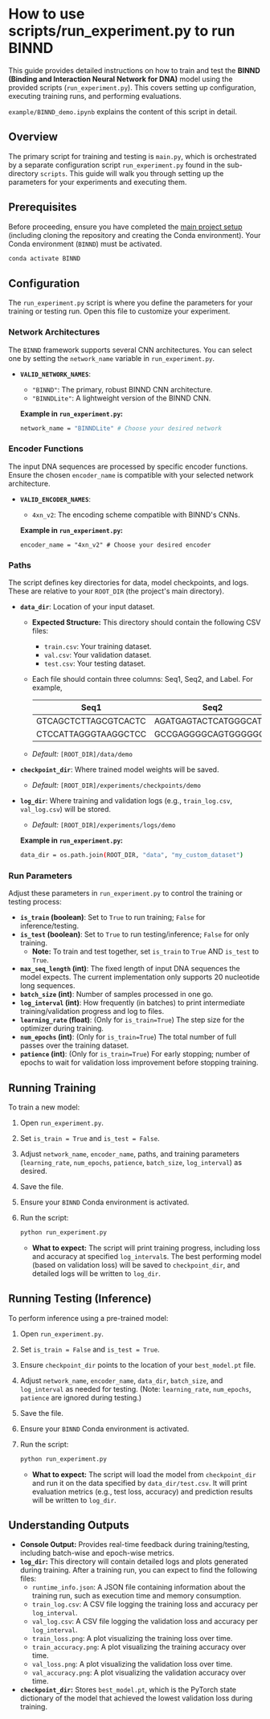 # How to use scripts/run_experiment.py to run BINND 

This guide provides detailed instructions on how to train and test the **BINND (Binding and Interaction Neural Network for DNA)** model using the provided scripts (`run_experiment.py`). This covers setting up configuration, executing training runs, and performing evaluations. 

`example/BINND_demo.ipynb` explains the content of this script in detail.

## Overview

The primary script for training and testing is `main.py`, which is orchestrated by a separate configuration script `run_experiment.py`  found in the sub-directory `scripts`. This guide will walk you through setting up the parameters for your experiments and executing them.

## Prerequisites

Before proceeding, ensure you have completed the [main project setup](https://github.ncsu.edu/dna-based-storage/BINND) (including cloning the repository and creating the Conda environment). Your Conda environment (`BINND`) must be activated.

```bash
conda activate BINND
```

## Configuration

The `run_experiment.py` script is where you define the parameters for your training or testing run. Open this file to customize your experiment.

### Network Architectures

The `BINND` framework supports several CNN architectures. You can select one by setting the `network_name` variable in `run_experiment.py`.

- **`VALID_NETWORK_NAMES`**:
    - `"BINND"`: The primary, robust BINND CNN architecture.
    - `"BINNDLite"`: A lightweight version of the BINND CNN.
    
    **Example in `run_experiment.py`:**
    
    ```bash
    network_name = "BINNDLite" # Choose your desired network
    ```
    

### Encoder Functions

The input DNA sequences are processed by specific encoder functions. Ensure the chosen `encoder_name` is compatible with your selected network architecture. 

- **`VALID_ENCODER_NAMES`**:
    - `4xn_v2`: The encoding scheme compatible with BINND's CNNs.
    
    **Example in `run_experiment.py`:**
    
    ```
    encoder_name = "4xn_v2" # Choose your desired encoder
    ```
    

### Paths

The script defines key directories for data, model checkpoints, and logs. These are relative to your `ROOT_DIR` (the project's main directory).

- **`data_dir`**: Location of your input dataset.
    - **Expected Structure:** This directory should contain the following CSV files:
        - `train.csv`: Your training dataset.
        - `val.csv`: Your validation dataset.
        - `test.csv`: Your testing dataset.
    - Each file should contain three columns: Seq1, Seq2, and Label. For example,   

        | Seq1               | Seq2               | Label |
        |--------------------|--------------------|-------|
        | GTCAGCTCTTAGCGTCACTC | AGATGAGTACTCATGGGCAT | 1 |
        |CTCCATTAGGGTAAGGCTCC|GCCGAGGGGCAGTGGGGGGG|0|
    

    - *Default:* `[ROOT_DIR]/data/demo`
- **`checkpoint_dir`**: Where trained model weights will be saved.
    - *Default:* `[ROOT_DIR]/experiments/checkpoints/demo`
- **`log_dir`**: Where training and validation logs (e.g., `train_log.csv`, `val_log.csv`) will be stored.
    - *Default:* `[ROOT_DIR]/experiments/logs/demo`
    
    **Example in `run_experiment.py`:**
    
    ```bash
    data_dir = os.path.join(ROOT_DIR, "data", "my_custom_dataset")
    ```
    

### Run Parameters

Adjust these parameters in `run_experiment.py` to control the training or testing process:

- **`is_train` (boolean)**: Set to `True` to run training; `False` for inference/testing.
- **`is_test` (boolean)**: Set to `True` to run testing/inference; `False` for only training.
    - **Note:** To train and test together, set `is_train` to `True` AND `is_test` to `True`.
- **`max_seq_length` (int)**: The fixed length of input DNA sequences the model expects. The current implementation only supports 20 nucleotide long sequences.
- **`batch_size` (int)**: Number of samples processed in one go.
- **`log_interval` (int)**: How frequently (in batches) to print intermediate training/validation progress and log to files.
- **`learning_rate` (float)**: (Only for `is_train=True`) The step size for the optimizer during training.
- **`num_epochs` (int)**: (Only for `is_train=True`) The total number of full passes over the training dataset.
- **`patience` (int)**: (Only for `is_train=True`) For early stopping; number of epochs to wait for validation loss improvement before stopping training.

## Running Training

To train a new model:

1. Open `run_experiment.py`.
2. Set `is_train = True` and `is_test = False`.
3. Adjust `network_name`, `encoder_name`, paths, and training parameters (`learning_rate`, `num_epochs`, `patience`, `batch_size`, `log_interval`) as desired.
4. Save the file.
5. Ensure your `BINND` Conda environment is activated.
6. Run the script:
    
    ```bash
    python run_experiment.py
    ```
    
    - **What to expect:** The script will print training progress, including loss and accuracy at specified `log_interval`s. The best performing model (based on validation loss) will be saved to `checkpoint_dir`, and detailed logs will be written to `log_dir`.

## Running Testing (Inference)

To perform inference using a pre-trained model:

1. Open `run_experiment.py`.
2. Set `is_train = False` and `is_test = True`.
3. Ensure `checkpoint_dir` points to the location of your `best_model.pt` file.
4. Adjust `network_name`, `encoder_name`, `data_dir`, `batch_size`, and `log_interval` as needed for testing. (Note: `learning_rate`, `num_epochs`, `patience` are ignored during testing.)
5. Save the file.
6. Ensure your `BINND` Conda environment is activated.
7. Run the script:
    
    ```bash
    python run_experiment.py
    ```
    
    - **What to expect:** The script will load the model from `checkpoint_dir` and run it on the data specified by `data_dir/test.csv`. It will print evaluation metrics (e.g., test loss, accuracy) and prediction results will be written to `log_dir`.

## Understanding Outputs

- **Console Output:** Provides real-time feedback during training/testing, including batch-wise and epoch-wise metrics.
- **`log_dir`:** This directory will contain detailed logs and plots generated during training. After a training run, you can expect to find the following files:
    - `runtime_info.json`: A JSON file containing information about the training run, such as execution time and memory consumption.
    - `train_log.csv`: A CSV file logging the training loss and accuracy per  `log_interval`.
    - `val_log.csv`: A CSV file logging the validation loss and accuracy per  `log_interval`.
    - `train_loss.png`: A plot visualizing the training loss over time.
    - `train_accuracy.png`: A plot visualizing the training accuracy over time.
    - `val_loss.png`: A plot visualizing the validation loss over time.
    - `val_accuracy.png`: A plot visualizing the validation accuracy over time.
- **`checkpoint_dir`:** Stores `best_model.pt`, which is the PyTorch state dictionary of the model that achieved the lowest validation loss during training.